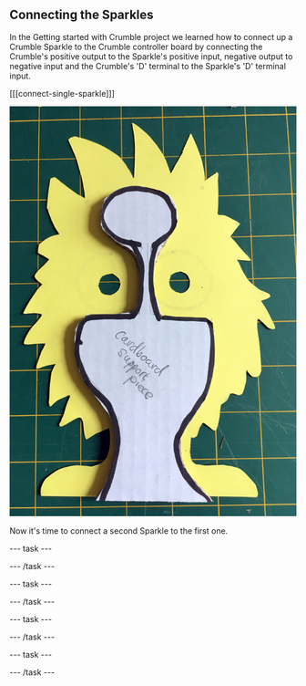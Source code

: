 ## Connecting the Sparkles

In the Getting started with Crumble project we learned how to connect up a Crumble Sparkle to the Crumble controller board by connecting the Crumble's positive output to the Sparkle's positive input, negative output to negative input and the Crumble's 'D' terminal to the Sparkle's 'D' terminal input.

[[[connect-single-sparkle]]]

![Wiring a single Sparkle](images/cardboardSupport1.png)

Now it's time to connect a second Sparkle to the first one.

--- task ---



--- /task ---

--- task ---



--- /task ---

--- task ---



--- /task ---

--- task ---



--- /task ---
